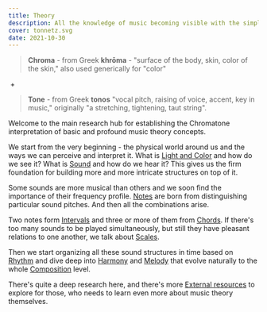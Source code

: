```yaml
---
title: Theory
description: All the knowledge of music becoming visible with the simple color coding system
cover: tonnetz.svg
date: 2021-10-30
---
```


> **Chroma** - from Greek **khrōma** - "surface of the body, skin, color of the skin," also used generically for "color"

&nbsp;+

> **Tone** - from Greek **tonos** "vocal pitch, raising of voice, accent, key in music," originally "a stretching, tightening, taut string".

Welcome to the main research hub for establishing the Chromatone interpretation of basic and profound music theory concepts. 

We start from the very beginning - the physical world around us and the ways we can perceive and interpret it. What is [Light and Color](./color/index.md) and how do we see it? What is [Sound](./sound/index.md) and how do we hear it? This gives us the firm foundation for building more and more intricate structures on top of it.

Some sounds are more musical than others and we soon find the importance of their frequency profile. [Notes](./notes/index.md) are born from distinguishing particular sound pitches. And then all the combinations arise.

Two notes form [Intervals](./intervals/index.md) and three or more of them from [Chords](./chords/index.md). If there's too many sounds to be played simultaneously, but still they have pleasant relations to one another, we talk about [Scales](./scales/index.md). 

Then we start organizing all these sound structures in time based on [Rhythm](./rhythm/index.md) and dive deep into [Harmony](./harmony/index.md) and [Melody](./melody/index.md) that evolve naturally to the whole [Composition](./composition/index.md) level. 

There's quite a deep research here, and there's more [External resources](./resources/index.md) to explore for those, who needs to learn even more about music theory themselves.
